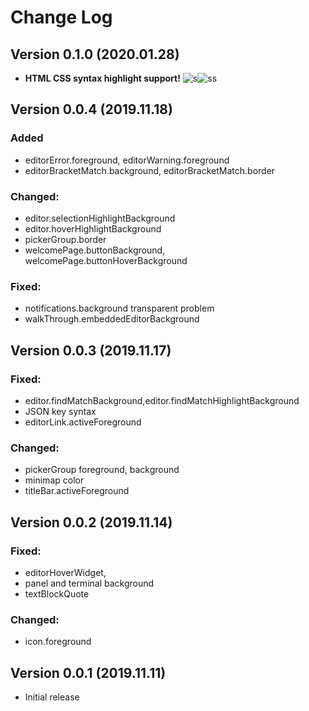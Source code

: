 # Change Log
## Version 0.1.0 (2020.01.28)
  - **HTML CSS syntax highlight support!**
  ![s](https://github.com/huacat1017/huacat.pink-theme-0.0.1/raw/master/html.png)![ss](https://github.com/huacat1017/huacat.pink-theme-0.0.1/raw/master/css.png)

## Version 0.0.4 (2019.11.18)
### Added
  - editorError.foreground, editorWarning.foreground
  - editorBracketMatch.background, editorBracketMatch.border

### Changed: 
  - editor.selectionHighlightBackground
  - editor.hoverHighlightBackground
  - pickerGroup.border
  - welcomePage.buttonBackground,
  welcomePage.buttonHoverBackground

### Fixed:
  - notifications.background transparent problem
  - walkThrough.embeddedEditorBackground

## Version 0.0.3 (2019.11.17)
### Fixed:
  - editor.findMatchBackground,editor.findMatchHighlightBackground
  - JSON key syntax
  - editorLink.activeForeground

### Changed:
  - pickerGroup foreground, background
  - minimap color
  - titleBar.activeForeground

## Version 0.0.2 (2019.11.14)

### Fixed:
  - editorHoverWidget, 
  - panel and terminal background
  - textBlockQuote

### Changed:
  - icon.foreground

## Version 0.0.1 (2019.11.11)
- Initial release